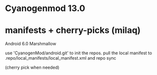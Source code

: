 Cyanogenmod 13.0
================================
manifests + cherry-picks (milaq)
================================

Android 6.0 Marshmallow

use 'CyanogenMod/android.git' to init the repos.
pull the local manifest to .repo/local_manifests/local_manifest.xml and repo sync

(cherry pick when needed)
